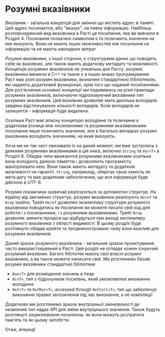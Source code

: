 # Розумні вказівники

*Вказівник* - загальна концепція для змінної що містить адрес в памяті. Цей адрес посилаєтся, або "вказує", на певну інформацію. Найбільш розповсюджений вид вказівника в Расті це посилання, яке ви вивчили в Розділі 4. Посилання позначені символом `&` та позичають значення на яке вказують. Вони не мають інших можливостей ніж посилання на інформацію та не мають накладних витрат.

*Розумні вказівники*, з іншої сторони, є структурами даних що поводять себе як вказівник, але також мають додаткову метадату та можливості. Концепція розумних вказівників не унікальна для Расту: розумні вказівники виникли в C++ та також є в інших мовах програмування. Раст має різні розумні вказівники, визначені стандартною бібліотекою, які надають додатковий функціонал, крім того що наданий посиланнями. Для роз'яснення основної концепції ми подивимось на різні приклади розумних вказівників, включаючи *підраховуючий вказівники* тип розумних вказівників. Цей вказівник дозволяє мати декілька володарів завдяки відстежуванню кількості володарів. Коли володарів не залишится - інформація буде видалена.

Оскільки Раст має власну концепцію володіння та позичання є додаткова різниця між посиланнями та розумними вказіввниками: посилання лише позичають значення, але в багатьох випадках розумні вказівники  *володіють* значенням, на який вказують.

Хоча ми не так част овизивали їх на даний момент, ми вже зустрілись з деякими розумниви вказівниками в цій книзі, включно `String` та `Vec<T>` в Розділі 8. Обидва типи вважаются розумниви вказівниками оскільки вони володіють деякою памяттю і дозволяють програмісту маніпулювати нею. Вони також мають метадату та додаткові можливості чи гарантії. `String`, наприклад, зберігає свою ємкість як мета дату та має додаткове забезпечення, що вся інформація буде дійсною в UTF-8.

Розумні покажчики зазвичай реалізуються за допомогою структур. На відміну від звичайних структур, розумні вказівники реалізують `Deref` та `Drop` трейти. Трейт `Deref` дозволяэ экземпляру структури розумного вказівника поводитись як посилання ви можете писати свій код для роботи і з посиланнями, і з розумними вказівниками. Трейт `Drop` дозволяє змінити процеси що відбудуться при виході експемляру розумного вказівника з області видимості. В цьому розділі буде розглянуто обидва крейти та продемонстровано чому вони важливі для розумних вказівників.

Даний зразок розумного вказівника - загальний зразок проектування, часто використовуваний в Расті. Цей розділ не оглядає кожен існуючий розумний вказівник. Багато бібліотек мають свої власні розумні вказівники, а ви також можете написати свій. Ми розглянемо базові розумні вказівники стандартної бібліотеки

* `Box<T>` для розміщення значень в heap
* `Rc<T>`, тип з підрахунком посилань, який уможливлює множинне володіння
* `Ref<T>` та `RefMut<T>`, accessed through `RefCell<T>`, тип що забезпечує виконання правил запозичення під час виконання, а не компіляції

Додатково ми розглянемо зразок *внутрішньої змінюваності* де незмінний тип надає API для зміни внутрішнього значення. Також будуть розглянуті *зациклювання посиланнь*: як вони можуть розтратити пам'ять та як цьому запобігти.

Отже, вперед!
